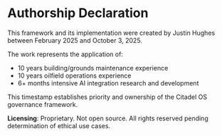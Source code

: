# Authorship Declaration

This framework and its implementation were created by Justin Hughes between February 2025 and October 3, 2025.

The work represents the application of:
- 10 years building/grounds maintenance experience
- 10 years oilfield operations experience  
- 6+ months intensive AI integration research and development

This timestamp establishes priority and ownership of the Citadel OS governance framework.

**Licensing**: Proprietary. Not open source. All rights reserved pending determination of ethical use cases.
